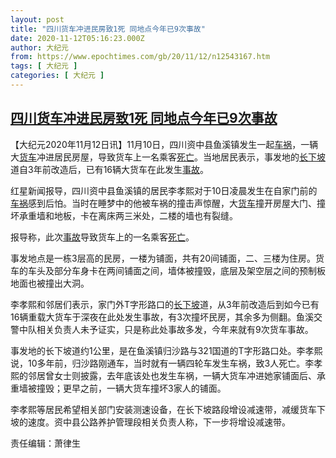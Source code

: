 ```yaml
---
layout: post
title: "四川货车冲进民房致1死 同地点今年已9次事故"
date: 2020-11-12T05:16:23.000Z
author: 大纪元
from: https://www.epochtimes.com/gb/20/11/12/n12543167.htm
tags: [ 大纪元 ]
categories: [ 大纪元 ]
---
```

<!--1605158183000-->
[四川货车冲进民房致1死 同地点今年已9次事故](https://www.epochtimes.com/gb/20/11/12/n12543167.htm)
------

<div>
<p>【大纪元2020年11月12日讯】11月10日，四川资中县鱼溪镇发生一起<a href="https://www.epochtimes.com/gb/tag/%E8%BD%A6%E7%A5%B8.html">车祸</a>，一辆大<a href="https://www.epochtimes.com/gb/tag/%E8%B4%A7%E8%BD%A6.html">货车</a>冲进居民房屋，导致货车上一名乘客<a href="https://www.epochtimes.com/gb/tag/%E6%AD%BB%E4%BA%A1.html">死亡</a>。当地居民表示，事发地的<a href="https://www.epochtimes.com/gb/tag/%E9%95%BF%E4%B8%8B%E5%9D%A1.html">长下坡</a>道自3年前改造后，已有16辆大货车在此发生<a href="https://www.epochtimes.com/gb/tag/%E4%BA%8B%E6%95%85.html">事故</a>。</p><p>红星新闻报导，四川资中县鱼溪镇的居民李孝熙对于10日凌晨发生在自家门前的<a href="https://www.epochtimes.com/gb/tag/%E8%BD%A6%E7%A5%B8.html">车祸</a>感到后怕。当时在睡梦中的他被车祸的撞击声惊醒，大<a href="https://www.epochtimes.com/gb/tag/%E8%B4%A7%E8%BD%A6.html">货车</a>撞开房屋大门、撞坏承重墙和地板，卡在离床两三米处，二楼的墙也有裂缝。</p><p>报导称，此次<a href="https://www.epochtimes.com/gb/tag/%E4%BA%8B%E6%95%85.html">事故</a>导致货车上的一名乘客<a href="https://www.epochtimes.com/gb/tag/%E6%AD%BB%E4%BA%A1.html">死亡</a>。</p><p>事发地点是一栋3层高的民房，一楼为铺面，共有20间铺面，二、三楼为住房。货车的车头及部分车身卡在两间铺面之间，墙体被撞毁，底层及架空层之间的预制板地面也被撞出大洞。</p><p>李孝熙和邻居们表示，家门外T字形路口的<a href="https://www.epochtimes.com/gb/tag/%E9%95%BF%E4%B8%8B%E5%9D%A1.html">长下坡</a>道，从3年前改造后到如今已有16辆重载大货车于深夜在此处发生事故，有3次撞坏民房，其余多为侧翻。鱼溪交警中队相关负责人未予证实，只是称此处事故多发，今年来就有9次货车事故。</p><p>事发地的长下坡道约1公里，是在鱼溪镇归沙路与321国道的T字形路口处。李孝熙说，10多年前，归沙路刚通车，当时就有一辆四轮车发生车祸，致3人死亡。李孝熙的邻居曾女士则披露，去年底该处也发生车祸，一辆大货车冲进她家铺面后、承重墙被撞毁；更早之前，一辆大货车撞坏3家人的铺面。</p><p>李孝熙等居民希望相关部门安装测速设备，在长下坡路段增设减速带，减缓货车下坡的速度。资中县公路养护管理段相关负责人称，下一步将增设减速带。</p><p>责任编辑：萧律生</p>
</div>
